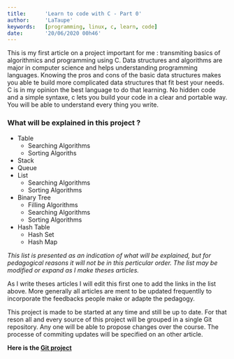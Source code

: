 ```yaml
---
title:      'Learn to code with C - Part 0'
author:     'LaTaupe'
keywords:   [programming, linux, c, learn, code]
date:       '20/06/2020 00h46'
---
```


This is my first article on a project important for me : transmiting basics of
algorithmics and programming using C. Data structures and algorithms are major
in computer science and helps understanding programming languages. Knowing the
pros and cons of the basic data structures makes you able te build more
complicated data structures that fit best your needs. C is in my opinion the
best language to do that learning. No hidden code and a simple syntaxe, c lets
you build your code in a clear and portable way. You will be able to understand
every thing you write.

### What will be explained in this project ?
* Table
  * Searching Algorithms
  * Sorting Algoriths
* Stack
* Queue
* List
  * Searching Algorithms
  * Sorting Algorithms
* Binary Tree
  * Filling Algorithms
  * Searching Algorithms
  * Sorting Algorithms
* Hash Table
  * Hash Set
  * Hash Map

*This list is presented as an indication of what will be explained, but for
pedagogical reasons it will not be in this perticular order. The list may be
modified or expand as I make theses articles.*

As I write theses articles I will edit this first one to add the links in the
list above. More generally all articles are ment to be updated frequentlly to
incorporate the feedbacks people make or adapte the pedagogy.

This project is made to be started at any time and still be up to date. For
that reson all and every source of this project will be grouped in a single Git
repository. Any one will be able to propose changes over the course. The
processe of commiting updates will be specified on an other article.

**Here is the
[Git project](https://github.com/LaTaupeEspagnole/data-structures)**



